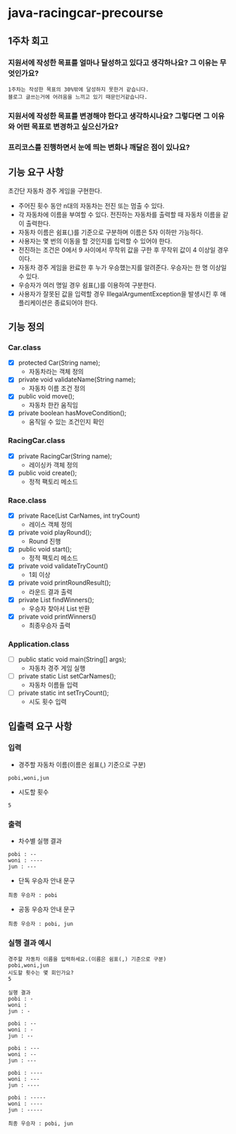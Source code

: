 # java-racingcar-precourse

## 1주차 회고

### 지원서에 작성한 목표를 얼마나 달성하고 있다고 생각하나요? 그 이유는 무엇인가요?

~~~
1주차는 작성한 목표의 30%밖에 달성하지 못한거 같습니다.
블로그 글쓰는거에 어려움을 느끼고 있기 때문인거같습니다.
~~~

### 지원서에 작성한 목표를 변경해야 한다고 생각하시나요? 그렇다면 그 이유와 어떤 목표로 변경하고 싶으신가요?

### 프리코스를 진행하면서 눈에 띄는 변화나 깨달은 점이 있나요?

## 기능 요구 사항

초간단 자동차 경주 게임을 구현한다.

* 주어진 횟수 동안 n대의 자동차는 전진 또는 멈출 수 있다.
* 각 자동차에 이름을 부여할 수 있다. 전진하는 자동차를 출력할 때 자동차 이름을 같이 출력한다.
* 자동차 이름은 쉼표(,)를 기준으로 구분하며 이름은 5자 이하만 가능하다.
* 사용자는 몇 번의 이동을 할 것인지를 입력할 수 있어야 한다.
* 전진하는 조건은 0에서 9 사이에서 무작위 값을 구한 후 무작위 값이 4 이상일 경우이다.
* 자동차 경주 게임을 완료한 후 누가 우승했는지를 알려준다. 우승자는 한 명 이상일 수 있다.
* 우승자가 여러 명일 경우 쉼표(,)를 이용하여 구분한다.
* 사용자가 잘못된 값을 입력할 경우 IllegalArgumentException을 발생시킨 후 애플리케이션은 종료되어야 한다.

## 기능 정의

### Car.class

- [X] protected Car(String name);
    - 자동차라는 객체 정의
- [x] private void validateName(String name);
    - 자동차 이름 조건 정의
- [x] public void move();
    - 자동차 한칸 움직임
- [x] private boolean hasMoveCondition();
    - 움직일 수 있는 조건인지 확인

### RacingCar.class

- [X] private RacingCar(String name);
    - 레이싱카 객체 정의
- [X] public void create();
    - 정적 팩토리 메소드

### Race.class

- [X] private Race(List<String> CarNames, int tryCount)
    - 레이스 객체 정의
- [X] private void playRound();
    - Round 진행
- [X] public void start();
    - 정적 팩토리 메소드
- [X] private void validateTryCount()
    - 1회 이상
- [X] private void printRoundResult();
    - 라운드 결과 출력
- [X] private List<String> findWinners();
    - 우승자 찾아서 List 반환
- [X] private void printWinners()
    - 최종우승자 출력

### Application.class

- [ ] public static void main(String[] args);
    - 자동차 경주 게임 실행
- [ ] private static List<String> setCarNames();
    - 자동차 이름들 입력
- [ ] private static int setTryCount();
    - 시도 횟수 입력

## 입출력 요구 사항

### 입력

- 경주할 자동차 이름(이름은 쉼표(,) 기준으로 구분)

```
pobi,woni,jun
```

- 시도할 횟수

```
5
```

### 출력

- 차수별 실행 결과

```
pobi : --
woni : ----
jun : ---
```

- 단독 우승자 안내 문구

```
최종 우승자 : pobi
```

- 공동 우승자 안내 문구

```
최종 우승자 : pobi, jun
```

### 실행 결과 예시

```
경주할 자동차 이름을 입력하세요.(이름은 쉼표(,) 기준으로 구분)
pobi,woni,jun
시도할 횟수는 몇 회인가요?
5

실행 결과
pobi : -
woni : 
jun : -

pobi : --
woni : -
jun : --

pobi : ---
woni : --
jun : ---

pobi : ----
woni : ---
jun : ----

pobi : -----
woni : ----
jun : -----

최종 우승자 : pobi, jun
```
